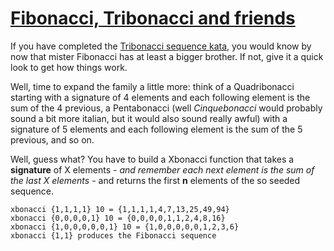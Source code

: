# [ Fibonacci, Tribonacci and friends ](https://www.codewars.com/kata/556e0fccc392c527f20000c5)

If you have completed
the [Tribonacci sequence kata](http://www.codewars.com/kata/tribonacci-sequence "Tribonacci sequence"), you would know
by now that mister Fibonacci has at least a bigger brother. If not, give it a quick look to get how things work.

Well, time to expand the family a little more: think of a Quadribonacci starting with a signature of 4 elements and each
following element is the sum of the 4 previous, a Pentabonacci (well _Cinquebonacci_ would probably sound a bit more
italian, but it would also sound really awful) with a signature of 5 elements and each following element is the sum of
the 5 previous, and so on.

Well, guess what? You have to build a Xbonacci function that takes a **signature** of X elements _\- and remember each
next element is the sum of the last X elements -_ and returns the first **n** elements of the so seeded sequence.

    xbonacci {1,1,1,1} 10 = {1,1,1,1,4,7,13,25,49,94}
    xbonacci {0,0,0,0,1} 10 = {0,0,0,0,1,1,2,4,8,16}
    xbonacci {1,0,0,0,0,0,1} 10 = {1,0,0,0,0,0,1,2,3,6}
    xbonacci {1,1} produces the Fibonacci sequence